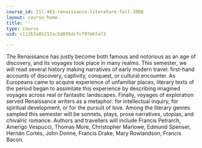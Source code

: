 ```yaml
---
course_id: 21l-463-renaissance-literature-fall-2008
layout: course_home
title: ''
type: course
uid: c112b3a85212ac5d895dcfcf97e6fa73

---
```

The Renaissance has justly become both famous and notorious as an age of discovery, and its voyages took place in many realms. This semester, we will read several history making narratives of early modern travel: first-hand accounts of discovery, captivity, conquest, or cultural encounter. As Europeans came to acquire experience of unfamiliar places, literary texts of the period began to assimilate this experience by describing imagined voyages across real or fantastic landscapes. Finally, voyages of exploration served Renaissance writers as a metaphor: for intellectual inquiry, for spiritual development, or for the pursuit of love. Among the literary genres sampled this semester will be sonnets, plays, prose narratives, utopias, and chivalric romance. Authors and travellers will include Francis Petrarch, Amerigo Vespucci, Thomas More, Christopher Marlowe, Edmund Spenser, Hernán Cortés, John Donne, Francis Drake, Mary Rowlandson, Francis Bacon.
